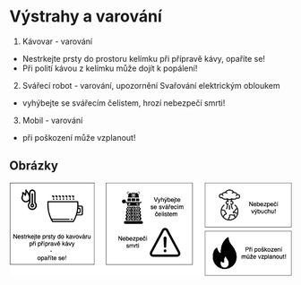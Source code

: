 # Výstrahy a varování

1. Kávovar - varování
- Nestrkejte prsty do prostoru kelímku při přípravě kávy, opaříte se!
- Při polití kávou z kelímku může dojít k popálení!

2. Svářecí robot - varování, upozornění
Svařování elektrickým obloukem
- vyhýbejte se svářecím čelistem, hrozí nebezpečí smrti!

3. Mobil - varování
- při poškození může vzplanout!

## Obrázky

![Obrázky](./assets/cards.png)